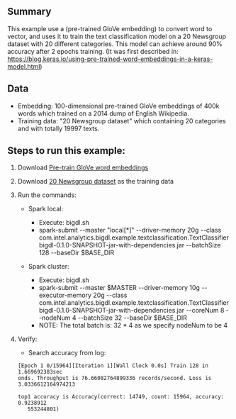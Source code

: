 ## Summary
 This example use a (pre-trained GloVe embedding) to convert word to vector,
 and uses it to train the text classification model on a 20 Newsgroup dataset
 with 20 different categories. This model can achieve around 90% accuracy after 2 epochs training.
(It was first described in: https://blog.keras.io/using-pre-trained-word-embeddings-in-a-keras-model.html)
## Data
* Embedding: 100-dimensional pre-trained GloVe embeddings of 400k words which trained on a 2014 dump of English Wikipedia.
* Training data: "20 Newsgroup dataset" which containing 20 categories and with totally 19997 texts.

## Steps to run this example:
1. Download [Pre-train GloVe word embeddings](http://nlp.stanford.edu/data/glove.6B.zip)
2. Download [20 Newsgroup dataset](http://www.cs.cmu.edu/afs/cs.cmu.edu/project/theo-20/www/data/news20.html) as the training data
3. Run the commands:

    * Spark local:
      * Execute: bigdl.sh
      * spark-submit --master "local[*]" --driver-memory 20g --class com.intel.analytics.bigdl.example.textclassification.TextClassifier  bigdl-0.1.0-SNAPSHOT-jar-with-dependencies.jar --batchSize 128  --baseDir $BASE_DIR

    * Spark cluster:
      * Execute: bigdl.sh
      * spark-submit --master  $MASTER --driver-memory 10g --executor-memory 20g --class com.intel.analytics.bigdl.example.textclassification.TextClassifier  bigdl-0.1.0-SNAPSHOT-jar-with-dependencies.jar  --coreNum 8 --nodeNum 4 --batchSize 32  --baseDir $BASE_DIR
      * NOTE: The total batch is: 32 * 4 as we specify nodeNum to be 4

4. Verify:
   * Search accuracy from log:
   ``` 
   [Epoch 1 0/15964][Iteration 1][Wall Clock 0.0s] Train 128 in 1.669692383sec
   onds. Throughput is 76.66082764899336 records/second. Loss is 3.0336612164974213
   
   top1 accuracy is Accuracy(correct: 14749, count: 15964, accuracy: 0.9238912
      553244801)
